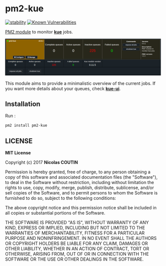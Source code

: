 # pm2-kue

[![stability](https://img.shields.io/badge/stability-experimental-orange.svg?style=flat-square)](https://nodejs.org/api/documentation.html#documentation_stability_index)
[![Known Vulnerabilities](https://snyk.io/test/npm/pm2-kue/badge.svg)](https://snyk.io/test/npm/pm2-kue)

[PM2 module](https://app.keymetrics.io) to monitor **[kue](https://www.npmjs.com/package/kue)** jobs.

![pm2-kue](preview.png)

This module aims to provide a minimalistic overview of the current jobs. If you want more details about your queues, check **[kue-ui](https://github.com/stonecircle/kue-ui)**.

## Installation

Run :

```bash
pm2 install pm2-kue
```

## LICENSE

**MIT License**

Copyright (c) 2017 **Nicolas COUTIN**

Permission is hereby granted, free of charge, to any person obtaining a copy
of this software and associated documentation files (the "Software"), to deal
in the Software without restriction, including without limitation the rights
to use, copy, modify, merge, publish, distribute, sublicense, and/or sell
copies of the Software, and to permit persons to whom the Software is
furnished to do so, subject to the following conditions:

The above copyright notice and this permission notice shall be included in all
copies or substantial portions of the Software.

THE SOFTWARE IS PROVIDED "AS IS", WITHOUT WARRANTY OF ANY KIND, EXPRESS OR
IMPLIED, INCLUDING BUT NOT LIMITED TO THE WARRANTIES OF MERCHANTABILITY,
FITNESS FOR A PARTICULAR PURPOSE AND NONINFRINGEMENT. IN NO EVENT SHALL THE
AUTHORS OR COPYRIGHT HOLDERS BE LIABLE FOR ANY CLAIM, DAMAGES OR OTHER
LIABILITY, WHETHER IN AN ACTION OF CONTRACT, TORT OR OTHERWISE, ARISING FROM,
OUT OF OR IN CONNECTION WITH THE SOFTWARE OR THE USE OR OTHER DEALINGS IN THE
SOFTWARE.
